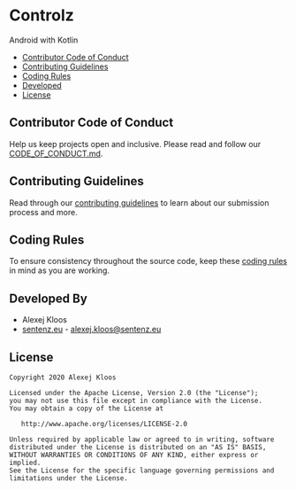 # Controlz
Android with Kotlin

- [Contributor Code of Conduct](#coc)
- [Contributing Guidelines](#cont)
- [Coding Rules](#rules)
- [Developed](#dev)
- [License](#lic)
 
## <a name="coc"></a> Contributor Code of Conduct
Help us keep projects open and inclusive. Please read and follow our [CODE_OF_CONDUCT.md](https://github.com/Sentenz/general/blob/main/CODE_OF_CONDUCT.md).

## <a name="cont"></a> Contributing Guidelines
Read through our [contributing guidelines](https://github.com/Sentenz/general/blob/main/CONTRIBUTING.md) to learn about our submission process and more.

## <a name="rules"></a> Coding Rules
To ensure consistency throughout the source code, keep these [coding rules](https://github.com/Sentenz/general/blob/main/CODING_RULE.md) in mind as you are working.

## <a name="dev"></a> Developed By
* Alexej Kloos
* [sentenz.eu](http://sentenz.eu) - <alexej.kloos@sentenz.eu>
 
## <a name="lic"></a> License
    Copyright 2020 Alexej Kloos

    Licensed under the Apache License, Version 2.0 (the "License");
    you may not use this file except in compliance with the License.
    You may obtain a copy of the License at

       http://www.apache.org/licenses/LICENSE-2.0

    Unless required by applicable law or agreed to in writing, software
    distributed under the License is distributed on an "AS IS" BASIS,
    WITHOUT WARRANTIES OR CONDITIONS OF ANY KIND, either express or implied.
    See the License for the specific language governing permissions and
    limitations under the License.
